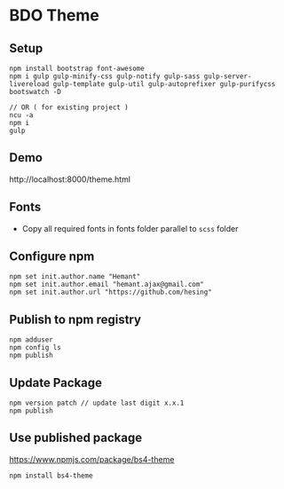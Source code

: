# BDO Theme

## Setup

```
npm install bootstrap font-awesome
npm i gulp gulp-minify-css gulp-notify gulp-sass gulp-server-livereload gulp-template gulp-util gulp-autoprefixer gulp-purifycss bootswatch -D

// OR ( for existing project )
ncu -a 
npm i
gulp
```

## Demo

http://localhost:8000/theme.html


## Fonts
- Copy all required fonts in fonts folder parallel to `scss` folder

## Configure npm

```
npm set init.author.name "Hemant"
npm set init.author.email "hemant.ajax@gmail.com"
npm set init.author.url "https://github.com/hesing"
```

## Publish to npm registry

```
npm adduser
npm config ls
npm publish
```

## Update Package

```
npm version patch // update last digit x.x.1
npm publish
```

## Use published package

https://www.npmjs.com/package/bs4-theme

```
npm install bs4-theme 
```
